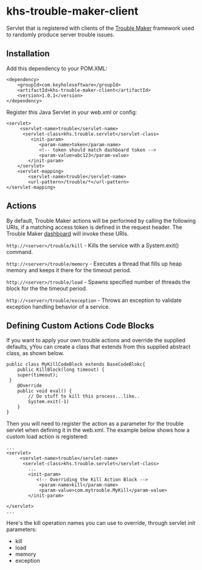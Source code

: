 # khs-trouble-maker-client 

Servlet that is registered with clients of the [Trouble Maker](https://github.com/in-the-keyhole/khs-trouble-maker) framework used to randomly produce server trouble issues.

Installation
------------
Add this dependency to your POM.XML:

	<dependency>
		<groupId>com.keyholesoftware</groupId>
		<artifactId>khs-trouble-maker-client</artifactId>
		<version>1.0.1</version>
	</dependency>	


Register this Java Servlet in your web.xml or config:


	<servlet>
		 <servlet-name>trouble</servlet-name>
		  <servlet-class>khs.trouble.servlet</servlet-class>
		     <init-param>
	            <param-name>token</param-name>
	            <!-- token should match dashboard token -->
	            <param-value>abc123</param-value>
	        </init-param>
		</servlet>
		<servlet-mapping>
		    <servlet-name>trouble</servlet-name>
		    <url-pattern>/trouble/*</url-pattern>
	</servlet-mapping>
	
Actions
-------	
By default, Trouble Maker actions will be performed by calling the following URIs, if a matching access token is defined in the request header. The Trouble Maker [dashboard](https://github.com/in-the-keyhole/khs-trouble-maker) will invoke these URIs. 

`http://<server>/trouble/kill` - Kills the service with a System.exit() command. 

`http://<server>/trouble/memory` - Executes a thread that fills up heap memory and keeps it there for the timeout period.

`http://<server>/trouble/load` - Spawns specified number of threads the block for the the timeout period.

`http://<server>/trouble/exception` - Throws an exception to validate exception handling behavior of a service.


Defining Custom Actions Code Blocks
-----------------------------------
If you want to apply your own trouble actions and override the supplied defaults, yYou can create a class that extends from this supplied abstract class, as shown below. 

	public class MyKillCodeBlock extends BaseCodeBlokc{	
		public KillBlock(long timeout) {
		super(timeout);
	 }
		@Override
		public void eval() {
			// Do stuff to kill this process...like..
			System.exit(-1)
		}	
	}

Then you will need to register the action as a parameter for the trouble servlet when defining it in the web.xml. The example below shows how a custom load action is registered:
 
    ...
	<servlet>
		 <servlet-name>trouble</servlet-name>
		  <servlet-class>khs.trouble.servlet</servlet-class>
			...
	        <init-param>
	           <!-- Overriding the Kill Action Block -->
	            <param-name>kill</param-name>
	            <param-value>com.mytrouble.MyKill</param-value>
	        </init-param>
	 
	</servlet>
	...

Here's the kill operation names you can use to override, through servlet init parameters:
* kill
* load
* memory
* exception 
